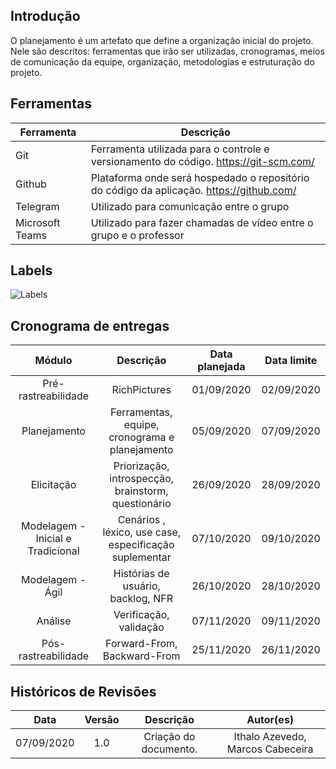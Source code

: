 ## Introdução
O planejamento é um artefato que define a organização inicial do projeto. Nele são descritos: ferramentas que irão ser utilizadas, cronogramas, meios de comunicação da equipe, organização, metodologias e estruturação do projeto.

## Ferramentas

| Ferramenta      | Descrição                                                                                |
| --------------- | ---------------------------------------------------------------------------------------- |
| Git             | Ferramenta utilizada para o controle e versionamento do código. https://git-scm.com/     |
| Github          | Plataforma onde será hospedado o repositório do código da aplicação. https://github.com/ |
| Telegram        | Utilizado para comunicação entre o grupo                                                 |
| Microsoft Teams | Utilizado para fazer chamadas de vídeo entre o grupo e o professor                       |

## Labels

![Labels](/../assets/images/labels.png)

## Cronograma de entregas

|              Módulo               |                       Descrição                        | Data planejada | Data limite |
| :-------------------------------: | :----------------------------------------------------: | :------------: | :---------: |
|        Pré-rastreabilidade        |                      RichPictures                      |   01/09/2020   | 02/09/2020  |
|           Planejamento            |     Ferramentas, equipe, cronograma e planejamento     |   05/09/2020   | 07/09/2020  |
|            Elicitação             |  Priorização, introspecção, brainstorm, questionário   |   26/09/2020   | 28/09/2020  |
| Modelagem - Inicial e Tradicional | Cenários , léxico, use case, especificação suplementar |   07/10/2020   | 09/10/2020  |
|         Modelagem - Ágil          |           Histórias de usuário, backlog, NFR           |   26/10/2020   | 28/10/2020  |
|              Análise              |                 Verificação, validação                 |   07/11/2020   | 09/11/2020  |
|        Pós-rastreabilidade        |              Forward-From, Backward-From               |   25/11/2020   | 26/11/2020  |

## Históricos de Revisões

|    Data    | Versão |        Descrição         |                    Autor(es)                     |
| :--------: | :----: | :----------------------: | :----------------------------------------------: |
| 07/09/2020 |  1.0   |  Criação do documento.   |                  Ithalo Azevedo, Marcos Cabeceira                  |

